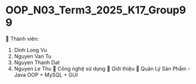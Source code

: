 # OOP_N03_Term3_2025_K17_Group99
📌 Thành viên:
1. Dinh Long Vu
2. Nguyen Van Tu
3. Nguyen Thanh Dat
4. Nguyen Le Thu
🧱 Công nghệ sử dụng
📌 Giới thiệu
🛒 Quản Lý Sản Phẩm - Java OOP + MySQL + GUI

